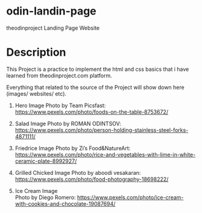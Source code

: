 # odin-landin-page

theodinproject Landing Page Website

# Description

This Project is a practice to implement the html and css basics that i have learned from theodinproject.com platform.

Everything that related to the source of the Project will show down here (images/ websites/ etc).

1. Hero Image
   Photo by Team Picsfast: https://www.pexels.com/photo/foods-on-the-table-8753672/

2. Salad Image
   Photo by ROMAN ODINTSOV: https://www.pexels.com/photo/person-holding-stainless-steel-forks-4871111/

3. Friedrice Image
   Photo by Zi’s Food&NatureArt: https://www.pexels.com/photo/rice-and-vegetables-with-lime-in-white-ceramic-plate-8992927/

4. Grilled Chicked Image
   Photo by aboodi vesakaran: https://www.pexels.com/photo/food-photography-18698222/

5. Ice Cream Image\
   Photo by Diego Romero: https://www.pexels.com/photo/ice-cream-with-cookies-and-chocolate-19087694/
